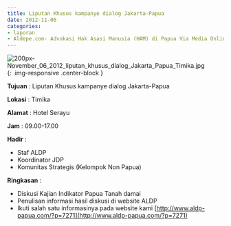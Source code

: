 ```yaml
---
title: Liputan Khusus kampanye dialog Jakarta-Papua
date: 2012-11-06
categories:
- laporan
- Aldepe.com- Advokasi Hak Asasi Manusia (HAM) di Papua Via Media Online, Mobile Phone dan Social Media
---
```

![200px-November_06_2012_liputan_khusus_dialog_Jakarta_Papua_Timika.jpg](/uploads/200px-November_06_2012_liputan_khusus_dialog_Jakarta_Papua_Timika.jpg){: .img-responsive .center-block }

**Tujuan** : Liputan Khusus kampanye dialog Jakarta-Papua

**Lokasi** : Timika

**Alamat** : Hotel Serayu

**Jam** : 09.00-17.00

**Hadir** : 
* Staf ALDP
* Koordinator JDP
* Komunitas Strategis (Kelompok Non Papua)

**Ringkasan** : 
* Diskusi Kajian Indikator Papua Tanah damai
* Penulisan informasi hasil diskusi di website ALDP
* Ikuti salah satu informasinya pada website kami [http://www.aldp-papua.com/?p=7271](http://www.aldp-papua.com/?p=7271)
